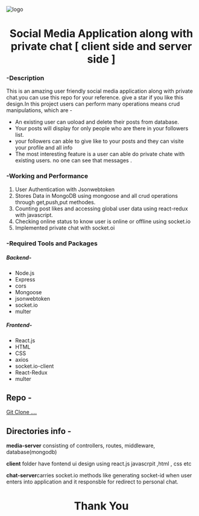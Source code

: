 ![logo](https://portfolio-murali-krishna.netlify.app/assets/images/Socialmediathumb.png)
<div align="center">
    <h1 align="center">Social Media Application along with private chat [ client side and server side ] </h1>
  
</div>
<div>
  <h3>-Description</h3>
  <p>This is an amazing user friendly social media application along with private chat.you can use this repo for your reference. give a star if you like this design.In this project users can perform many operations means crud manipulations, which are -</p>
  <ul>
    <li>An existing user can uoload and delete their posts from database.</li>
    <li>Your posts will display for only people who are there in your followers list.</li>
    <li>your followers can able to give like to your posts and they can visite your profile and all info </li>
    <li>The most interesting feature is a user can able do private chate with existing users. no one can see that messages .</li>
  </ul>
  
</div>
<div>
    <h3>-Working and Performance</h3>
    <ol>
    <li>User Authentication with Jsonwebtoken</li>
    <li>Stores Data in MongoDB using mongoose and all crud operations through get,push,put methodes.</li>
    <li>Counting post likes and accessing global user data using react-redux with javascript.</li>
    <li>Checking online status to know user is online or offline using socket.io</li>
    <li>Implemented private chat with socket.oi</li>
    </ol>
</div>
<div>
    <h3>-Required Tools and Packages</h3>
    <h5>Backend-</h5>
    <ul>
        <li>Node.js</li>
        <li>Express</li>
        <li>cors</li>
        <li>Mongoose</li>
        <li>jsonwebtoken</li>
        <li>socket.io</li>
        <li>multer</li>
    </ul>
        <h5>Frontend-</h5>
    <ul>
        <li>React.js</li>
        <li>HTML</li>
        <li>CSS</li>
        <li>axios</li>
        <li>socket.io-client</li>
        <li>React-Redux</li>
        <li>multer</li>
    </ul>
</div>

<h2>Repo -</h2>
<a href="https://github.com/Muralikrishnapopuri/Social-Media-And-Chat-Application-with-MongoDB-Socket.io">Git Clone ....</a>
<h2>Directories info -</h2>
  <p><b>media-server</b> consisting of controllers, routes, middleware, database(mongodb)</p>
  <p><b>client</b> folder have fontend ui design using react.js javascrpit ,html , css etc</p>
  <p><b>chat-server</b>carries socket.io methods like generating socket-id when user enters into application and it responsble for redirect to personal chat. </p>
  <h1 align="center">Thank You</h1>

